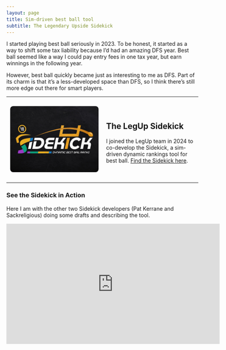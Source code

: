 ```yaml
---
layout: page
title: Sim-driven best ball tool
subtitle: The Legendary Upside Sidekick
---
```


I started playing best ball seriously in 2023. To be honest, it started as a way to shift some tax liability because I’d had an amazing DFS year. Best ball seemed like a way I could pay entry fees in one tax year, but earn winnings in the following year.

However, best ball quickly became just as interesting to me as DFS. Part of its charm is that it’s a less-developed space than DFS, so I think there’s still more edge out there for smart players.

***

<div style="display: flex; align-items: center;">
  
  <div style="width: 50%; padding: 10px; text-align: center;">
    <img src="/assets/sidekick.jpg" alt="Sidekick logo" 
         style="max-width: 100%; height: auto; border-radius: 8px;">
  </div>
  
  <div style="width: 50%; padding: 10px;">
    <h2>The LegUp Sidekick</h2>
    <p>I joined the LegUp team in 2024 to co-develop the Sidekick, a sim-driven dynamic rankings tool for best ball. <a href="https://www.legendaryupside.com/sidekick/">Find the Sidekick here</a>.</p>
  </div>

</div>

***

<h3>See the Sidekick in Action</h3>
<p>Here I am with the other two Sidekick developers (Pat Kerrane and Sackreligious) doing some drafts and describing the tool.</p>
<iframe width="560" height="315" src="https://www.youtube.com/embed/bj_6RpXsAjU?si=QPy5rhgneKTV3pD3" title="YouTube video player" frameborder="0" allow="accelerometer; autoplay; clipboard-write; encrypted-media; gyroscope; picture-in-picture; web-share" referrerpolicy="strict-origin-when-cross-origin" allowfullscreen></iframe>
